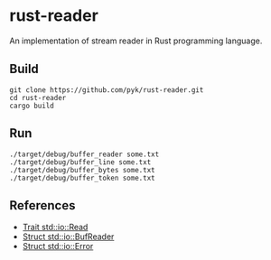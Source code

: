 # rust-reader
An implementation of stream reader in Rust programming language.

## Build

    git clone https://github.com/pyk/rust-reader.git
    cd rust-reader
    cargo build

## Run

    ./target/debug/buffer_reader some.txt
    ./target/debug/buffer_line some.txt
    ./target/debug/buffer_bytes some.txt
    ./target/debug/buffer_token some.txt

## References

- [Trait std::io::Read](https://doc.rust-lang.org/std/io/trait.Read.html)
- [Struct std::io::BufReader](https://doc.rust-lang.org/std/io/struct.BufReader.html)
- [Struct std::io::Error](https://doc.rust-lang.org/std/io/struct.Error.html)
